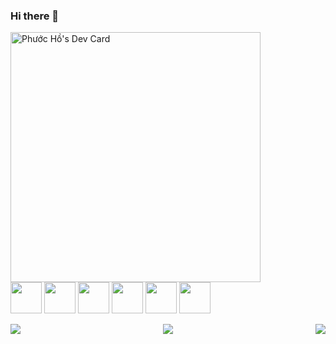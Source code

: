 ### Hi there 👋

<!--
**hophuoc1403/hophuoc1403** is a ✨ _special_ ✨ repository because its `README.md` (this file) appears on your GitHub profile.

Here are some ideas to get you started:

- 🔭 I’m currently working on ...
- 🌱 I’m currently learning ...
- 👯 I’m looking to collaborate on ...
- 🤔 I’m looking for help with ...
- 💬 Ask me about ...
- 📫 How to reach me: ...
- 😄 Pronouns: ...
- ⚡ Fun fact: ...
-->

<a href="https://app.daily.dev/PhuocHacker"><img src="https://api.daily.dev/devcards/9facc65c73ef4e17aee6b3497f98fa66.png?r=70v" width="400" alt="Phước Hồ's Dev Card"/></a>
<br>
<img style="width:50px;height:50px" src="https://simpleicons.org/icons/react.svg" />
<img style="width:50px;height:50px" src="[[https://simpleicons.org/icons/react.svg](https://simpleicons.org/icons/1001tracklists.svg)](https://simpleicons.org/icons/1001tracklists.svg)" />
<img style="width:50px;height:50px" src="https://simpleicons.org/icons/react.svg" />
<img style="width:50px;height:50px" src="https://simpleicons.org/icons/react.svg" />
<img style="width:50px;height:50px" src="https://simpleicons.org/icons/react.svg" />
<img style="width:50px;height:50px" src="https://simpleicons.org/icons/react.svg" />

<div style="display:flex;justify-content:space-between">
<img src="https://media.giphy.com/media/VdlpflcGKRICnFSp2m/giphy.gif" />
<img src="https://media2.giphy.com/media/ndWoTL57cBAnHIQv9V/giphy.gif?cid=ecf05e47deaf99d8e7cf1c945cfe08f713fd202be8b910e4&rid=giphy.gif&ct=s" />
<img src="https://media0.giphy.com/media/FTfCgfsDSCWn7UPZTx/200w.webp?cid=ecf05e47hj6s7zwppyptwuo1hsv8cwob31ny4g0umtzobhkh&rid=200w.webp&ct=g" />
</div>

